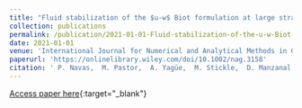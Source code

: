 ```yaml
---
title: "Fluid stabilization of the $u-w$ Biot formulation at large strain"
collection: publications
permalink: /publication/2021-01-01-Fluid-stabilization-of-the-u-w-Biot-formulation-at-large-strain
date: 2021-01-01
venue: 'International Journal for Numerical and Analytical Methods in Geomechanics'
paperurl: 'https://onlinelibrary.wiley.com/doi/10.1002/nag.3158'
citation: ' P. Navas,  M. Pastor,  A. Yagüe,  M. Stickle,  D. Manzanal,  M. Molinos, &quot;Fluid stabilization of the $u-w$ Biot formulation at large strain.&quot; International Journal for Numerical and Analytical Methods in Geomechanics, 2021.'
---
```

[Access paper here](https://onlinelibrary.wiley.com/doi/10.1002/nag.3158){:target="_blank"}
